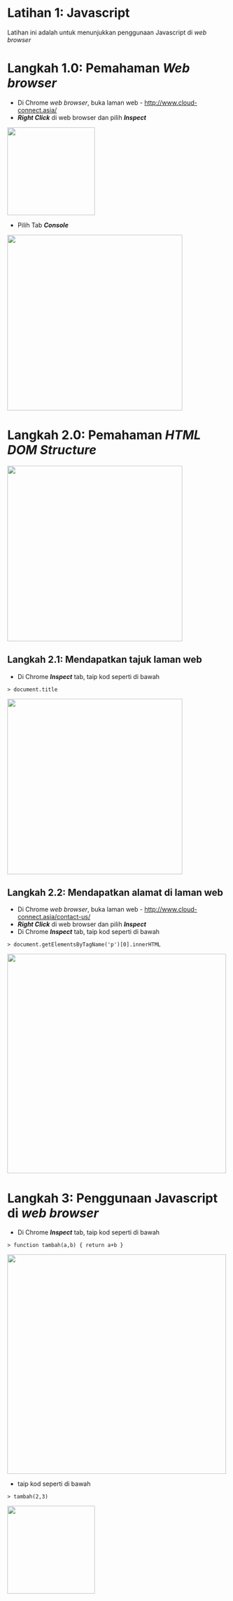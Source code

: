 # Latihan 1: Javascript

Latihan ini adalah untuk menunjukkan penggunaan Javascript di *web browser*

# Langkah 1.0: Pemahaman *Web browser*

*  Di Chrome *web browser*, buka laman web - http://www.cloud-connect.asia/
*  ***Right Click*** di web browser dan pilih ***Inspect***

<img src="https://code.cloud-connect.asia/Hanafiah/pengenalan-aplikasi-moden/uploads/ff9c3f8d3303e81bddbdc94b0c92e79b/image.png" width=200>

*  Pilih Tab ***Console***

<img src="https://code.cloud-connect.asia/Hanafiah/pengenalan-aplikasi-moden/uploads/0ede97b671887d83c8abf8fa1a751191/image.png" width=400>

# Langkah 2.0: Pemahaman *HTML DOM Structure*

<img src="https://code.cloud-connect.asia/Hanafiah/pengenalan-aplikasi-moden/uploads/948973a3552ef41dcb15531358a1b833/image.png" width=400>

## Langkah 2.1: Mendapatkan tajuk laman web

*  Di Chrome ***Inspect*** tab, taip kod seperti di bawah

```
> document.title
```
<img src="https://code.cloud-connect.asia/Hanafiah/pengenalan-aplikasi-moden/uploads/d40e4e43fe1676ea1b180b9021186e22/image.png" width="400">

## Langkah 2.2: Mendapatkan alamat di laman web

*  Di Chrome *web browser*, buka laman web - http://www.cloud-connect.asia/contact-us/
*  ***Right Click*** di web browser dan pilih ***Inspect***
*  Di Chrome ***Inspect*** tab, taip kod seperti di bawah
  
```
> document.getElementsByTagName('p')[0].innerHTML
```
<img src="https://code.cloud-connect.asia/Hanafiah/pengenalan-aplikasi-moden/uploads/3db3439178fa7b54be05a649562e44f4/image.png" width="500">


# Langkah 3: Penggunaan Javascript di *web browser*


*  Di Chrome ***Inspect*** tab, taip kod seperti di bawah

```
> function tambah(a,b) { return a+b }
```
<img src="https://code.cloud-connect.asia/Hanafiah/pengenalan-aplikasi-moden/uploads/2b316788be4b194157b2c1788f22823d/image.png" width="500">

*  taip kod seperti di bawah

```
> tambah(2,3)
```

<img src="https://code.cloud-connect.asia/Hanafiah/pengenalan-aplikasi-moden/uploads/9c65de22ab0f6696b42c819b65a2355b/image.png" width="200">
